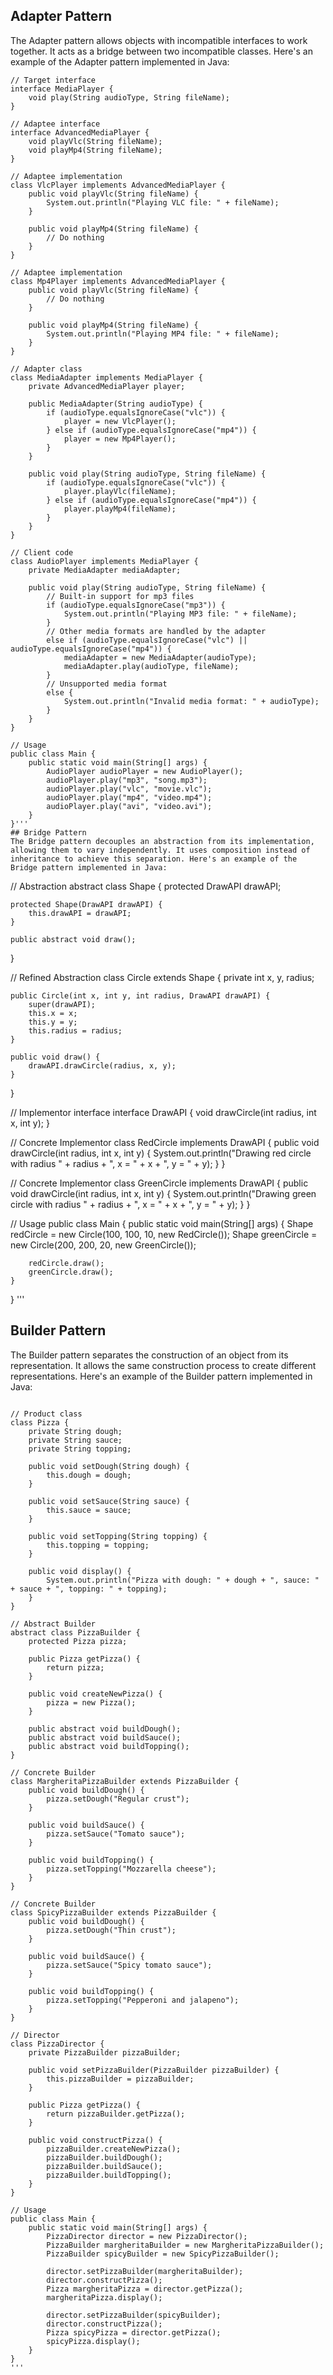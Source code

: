 ## Adapter Pattern
The Adapter pattern allows objects with incompatible interfaces to work together. It acts as a bridge between two incompatible classes. Here's an example of the Adapter pattern implemented in Java:

```
// Target interface
interface MediaPlayer {
    void play(String audioType, String fileName);
}

// Adaptee interface
interface AdvancedMediaPlayer {
    void playVlc(String fileName);
    void playMp4(String fileName);
}

// Adaptee implementation
class VlcPlayer implements AdvancedMediaPlayer {
    public void playVlc(String fileName) {
        System.out.println("Playing VLC file: " + fileName);
    }

    public void playMp4(String fileName) {
        // Do nothing
    }
}

// Adaptee implementation
class Mp4Player implements AdvancedMediaPlayer {
    public void playVlc(String fileName) {
        // Do nothing
    }

    public void playMp4(String fileName) {
        System.out.println("Playing MP4 file: " + fileName);
    }
}

// Adapter class
class MediaAdapter implements MediaPlayer {
    private AdvancedMediaPlayer player;

    public MediaAdapter(String audioType) {
        if (audioType.equalsIgnoreCase("vlc")) {
            player = new VlcPlayer();
        } else if (audioType.equalsIgnoreCase("mp4")) {
            player = new Mp4Player();
        }
    }

    public void play(String audioType, String fileName) {
        if (audioType.equalsIgnoreCase("vlc")) {
            player.playVlc(fileName);
        } else if (audioType.equalsIgnoreCase("mp4")) {
            player.playMp4(fileName);
        }
    }
}

// Client code
class AudioPlayer implements MediaPlayer {
    private MediaAdapter mediaAdapter;

    public void play(String audioType, String fileName) {
        // Built-in support for mp3 files
        if (audioType.equalsIgnoreCase("mp3")) {
            System.out.println("Playing MP3 file: " + fileName);
        }
        // Other media formats are handled by the adapter
        else if (audioType.equalsIgnoreCase("vlc") || audioType.equalsIgnoreCase("mp4")) {
            mediaAdapter = new MediaAdapter(audioType);
            mediaAdapter.play(audioType, fileName);
        }
        // Unsupported media format
        else {
            System.out.println("Invalid media format: " + audioType);
        }
    }
}

// Usage
public class Main {
    public static void main(String[] args) {
        AudioPlayer audioPlayer = new AudioPlayer();
        audioPlayer.play("mp3", "song.mp3");
        audioPlayer.play("vlc", "movie.vlc");
        audioPlayer.play("mp4", "video.mp4");
        audioPlayer.play("avi", "video.avi");
    }
}'''
## Bridge Pattern
The Bridge pattern decouples an abstraction from its implementation, allowing them to vary independently. It uses composition instead of inheritance to achieve this separation. Here's an example of the Bridge pattern implemented in Java:

```
  
  // Abstraction
abstract class Shape {
    protected DrawAPI drawAPI;

    protected Shape(DrawAPI drawAPI) {
        this.drawAPI = drawAPI;
    }

    public abstract void draw();
}

// Refined Abstraction
class Circle extends Shape {
    private int x, y, radius;

    public Circle(int x, int y, int radius, DrawAPI drawAPI) {
        super(drawAPI);
        this.x = x;
        this.y = y;
        this.radius = radius;
    }

    public void draw() {
        drawAPI.drawCircle(radius, x, y);
    }
}

// Implementor interface
interface DrawAPI {
    void drawCircle(int radius, int x, int y);
}

// Concrete Implementor
class RedCircle implements DrawAPI {
    public void drawCircle(int radius, int x, int y) {
        System.out.println("Drawing red circle with radius " + radius + ", x = " + x + ", y = " + y);
    }
}

// Concrete Implementor
class GreenCircle implements DrawAPI {
    public void drawCircle(int radius, int x, int y) {
        System.out.println("Drawing green circle with radius " + radius + ", x = " + x + ", y = " + y);
    }
}

// Usage
public class Main {
    public static void main(String[] args) {
        Shape redCircle = new Circle(100, 100, 10, new RedCircle());
        Shape greenCircle = new Circle(200, 200, 20, new GreenCircle());

        redCircle.draw();
        greenCircle.draw();
    }
}
'''
## Builder Pattern
The Builder pattern separates the construction of an object from its representation. It allows the same construction process to create different representations. Here's an example of the Builder pattern implemented in Java:

```
  
// Product class
class Pizza {
    private String dough;
    private String sauce;
    private String topping;

    public void setDough(String dough) {
        this.dough = dough;
    }

    public void setSauce(String sauce) {
        this.sauce = sauce;
    }

    public void setTopping(String topping) {
        this.topping = topping;
    }

    public void display() {
        System.out.println("Pizza with dough: " + dough + ", sauce: " + sauce + ", topping: " + topping);
    }
}

// Abstract Builder
abstract class PizzaBuilder {
    protected Pizza pizza;

    public Pizza getPizza() {
        return pizza;
    }

    public void createNewPizza() {
        pizza = new Pizza();
    }

    public abstract void buildDough();
    public abstract void buildSauce();
    public abstract void buildTopping();
}

// Concrete Builder
class MargheritaPizzaBuilder extends PizzaBuilder {
    public void buildDough() {
        pizza.setDough("Regular crust");
    }

    public void buildSauce() {
        pizza.setSauce("Tomato sauce");
    }

    public void buildTopping() {
        pizza.setTopping("Mozzarella cheese");
    }
}

// Concrete Builder
class SpicyPizzaBuilder extends PizzaBuilder {
    public void buildDough() {
        pizza.setDough("Thin crust");
    }

    public void buildSauce() {
        pizza.setSauce("Spicy tomato sauce");
    }

    public void buildTopping() {
        pizza.setTopping("Pepperoni and jalapeno");
    }
}

// Director
class PizzaDirector {
    private PizzaBuilder pizzaBuilder;

    public void setPizzaBuilder(PizzaBuilder pizzaBuilder) {
        this.pizzaBuilder = pizzaBuilder;
    }

    public Pizza getPizza() {
        return pizzaBuilder.getPizza();
    }

    public void constructPizza() {
        pizzaBuilder.createNewPizza();
        pizzaBuilder.buildDough();
        pizzaBuilder.buildSauce();
        pizzaBuilder.buildTopping();
    }
}

// Usage
public class Main {
    public static void main(String[] args) {
        PizzaDirector director = new PizzaDirector();
        PizzaBuilder margheritaBuilder = new MargheritaPizzaBuilder();
        PizzaBuilder spicyBuilder = new SpicyPizzaBuilder();

        director.setPizzaBuilder(margheritaBuilder);
        director.constructPizza();
        Pizza margheritaPizza = director.getPizza();
        margheritaPizza.display();

        director.setPizzaBuilder(spicyBuilder);
        director.constructPizza();
        Pizza spicyPizza = director.getPizza();
        spicyPizza.display();
    }
}
'''
  
